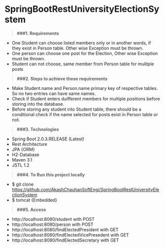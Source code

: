 # SpringBootRestUniversityElectionSystem

> **###1. Requirements**
* One Student can choose listed members only or in another words, if they exist in Person table. Other wise Exception must be thrown.
* One person can choose one post for the Election, Other wise Exception must be thrown.
* Student can not choose, same member from Person table for mulitple posts

> **###2. Steps to achieve these requirements**
* Make Student.name and Person.name primary key of respective tables. So no two entries can have same names.
* Check if Student enters duifferent members for multiple positions before storing into the database.
* Before storing any student into Student table, there should be a conditional check if the name selected for posts exist in Person table   or not.

> **###3. Technologies**
* Spring Boot 2.0.3.RELEASE (Latest)
* Rest Architecture
* JPA {ORM}
* H2-Database
* Maven 3.1
* JSTL 1.2

> **###4. To Run this project locally**
* $ git clone https://github.com/AkashChauhanSoftEngi/SpringBootRestUniversityElectionSystem
* $ tomcat {Embedded}

> **###5.  Access** 
* http://localhost:8080/student with POST
* http://localhost:8080/person with POST
* http://localhost:8080/findElectedPresident with GET
* http://localhost:8080/findElectedVicePresedent with GET
* http://localhost:8080/findElectedSecretary with GET
